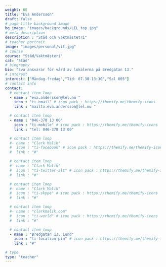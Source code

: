 ```yaml
---
weight: 60
title: "Eva Andersson"
draft: false
# page title background image
bg_image: "images/backgrounds/LEL_top.jpg"
# meta description
description : "Städ och vaktmästetri"
# teacher portrait
image: "images/personal/vit.jpg"
# course
course: "Städ/Vaktmästeri"
cat: "Städ"
# biography
bio: "Eva ansvarar för vård av lokalerna på Bredgatan 13."
# interest
interest: ["Måndag-fredag","Tid: 07.30-13:30","Sal 005"]
# contact info
contact:
  # contact item loop
  - name : "eva.andersson@lel.nu "
    icon : "ti-email" # icon pack : https://themify.me/themify-icons
    link : "mailto:eva.andersson@lel.nu "

  # contact item loop
  - name : "046-378 13 00"
    icon : "ti-mobile" # icon pack : https://themify.me/themify-icons
    link : "tel: 046-378 13 00"

  # contact item loop
  #- name : "Clark Malik"
  #  icon : "ti-facebook" # icon pack : https://themify.me/themify-icons
  #  link : "#"

  # contact item loop
  #- name : "Clark Malik"
  #  icon : "ti-twitter-alt" # icon pack : https://themify.me/themify-icons
  #  link : "#"

  # contact item loop
  #- name : "Clark Malik"
  #  icon : "ti-skype" # icon pack : https://themify.me/themify-icons
  #  link : "#"

  # contact item loop
  #- name : "clarkmalik.com"
  #  icon : "ti-world" # icon pack : https://themify.me/themify-icons
  #  link : "#"

  # contact item loop
  - name : "Bredgatan 13, Lund"
    icon : "ti-location-pin" # icon pack : https://themify.me/themify-icons
    link : "#"

# type
type: "teacher"
---
```

